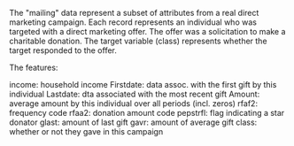 
The "mailing" data represent a subset of attributes from a real direct
marketing campaign.  Each record represents an individual who was
targeted with a direct marketing offer.  The offer was a solicitation
to make a charitable donation.  The target variable (class) represents
whether the target responded to the offer.

The features:

income: household income
Firstdate: data assoc. with the first gift by this individual
Lastdate: dta associated with the most recent gift 
Amount: average amount by this individual over all periods (incl. zeros)
rfaf2: frequency code
rfaa2: donation amount code
pepstrfl: flag indicating a star donator
glast: amount of last gift
gavr: amount of average gift
class: whether or not they gave in this campaign

